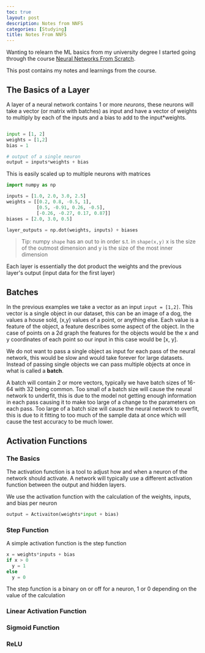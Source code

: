 ```yaml
---
toc: true
layout: post
description: Notes from NNFS
categories: [Studying]
title: Notes From NNFS
---
```


Wanting to relearn the ML basics from my university degree I started going through the course [Neural Networks From Scratch](https://nnfs.io/).

This post contains my notes and learnings from the course.


## The Basics of a Layer

A layer of a neural network contains 1 or more *neurons*, these neurons will take a vector (or matrix with batches) as input and have a vector of weights to multiply by each of the inputs and a bias to add to the input*weights.

```python

input = [1, 2]
weights = [1,2]
bias = 1

# output of a single neuron
output = inputs*weights + bias
```

This is easily scaled up to multiple neurons with matrices

```python
import numpy as np

inputs = [1.0, 2.0, 3.0, 2.5]
weights = [[0.2, 0.8, -0.5, 1],
           [0.5, -0.91, 0.26, -0.5],
           [-0.26, -0.27, 0.17, 0.87]]
biases = [2.0, 3.0, 0.5]

layer_outputs = np.dot(weights, inputs) + biases
```

> Tip: numpy `shape` has an out to in order s.t. in `shape(x,y)` x is the size of the outmost dimension and y is the size of the most inner dimension

Each layer is essentially the dot product the weights and the previous layer's output (input data for the first layer)

## Batches

In the previous examples we take a vector as an input `input = [1,2]`. This vector is a single object in our dataset, this can be an image of a dog, the values a house sold, (x,y) values of a point, or anything else. Each value is a feature of the object, a feature describes some aspect of the object. In the case of points on a 2d graph the features for the objects would be the x and y coordinates of each point so our input in this case would be [x, y].

We do not want to pass a single object as input for each pass of the neural network, this would be slow and would take forever for large datasets. Instead of passing single objects we can pass multiple objects at once in what is called a **batch**.

A batch will contain 2 or more vectors, typically we have batch sizes of 16-64 with 32 being common.
Too small of a batch size will cause the neural network to underfit, this is due to the model not getting enough information in each pass causing it to make too large of a change to the parameters on each pass. 
Too large of a batch size will cause the neural network to overfit, this is due to it fitting to too much of the sample data at once which will cause the test accuracy to be much lower.


## Activation Functions

### The Basics

The activation function is a tool to adjust how and when a neuron of the network should activate. A network will typically use a different activation function between the output and hidden layers.

We use the activation function with the calculation of the weights, inputs, and bias per neuron
```python
output = Activaiton(weights*input + bias)
```

### Step Function
A simple activation function is the step function

```python
x = weights*inputs + bias
if x > 0
  y = 1
else 
  y = 0
```
The step function is a binary on or off for a neuron, 1 or 0 depending on the value of the calculation

### Linear Activation Function

### Sigmoid Function

### ReLU
